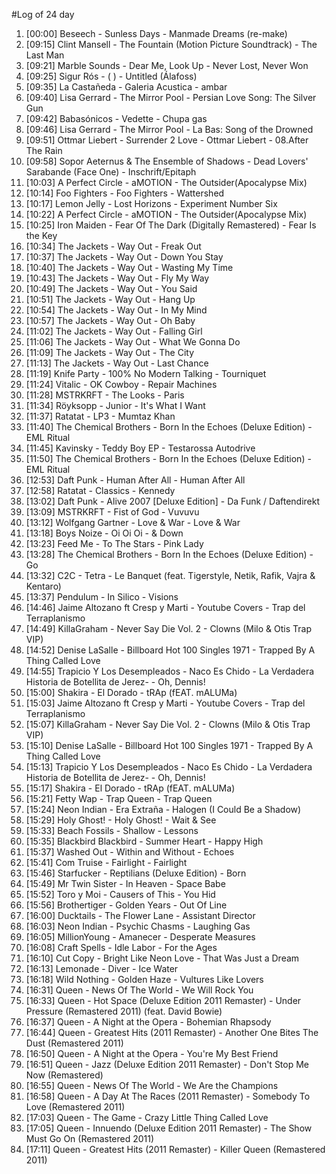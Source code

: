 #Log of 24 day

1. [00:00] Beseech - Sunless Days - Manmade Dreams (re-make)
1. [09:15] Clint Mansell - The Fountain (Motion Picture Soundtrack) - The Last Man
1. [09:21] Marble Sounds - Dear Me, Look Up - Never Lost, Never Won
1. [09:25] Sigur Rós - ( ) - Untitled (Álafoss)
1. [09:35] La Castañeda - Galeria Acustica - ambar
1. [09:40] Lisa Gerrard - The Mirror Pool - Persian Love Song: The Silver Gun
1. [09:42] Babasónicos - Vedette - Chupa gas
1. [09:46] Lisa Gerrard - The Mirror Pool - La Bas: Song of the Drowned
1. [09:51] Ottmar Liebert - Surrender 2 Love - Ottmar Liebert - 08.After The Rain
1. [09:58] Sopor Aeternus & The Ensemble of Shadows - Dead Lovers' Sarabande (Face One) - Inschrift/Epitaph
1. [10:03] A Perfect Circle - aMOTION - The Outsider(Apocalypse Mix)
1. [10:14] Foo Fighters - Foo Fighters - Wattershed
1. [10:17] Lemon Jelly - Lost Horizons - Experiment Number Six
1. [10:22] A Perfect Circle - aMOTION - The Outsider(Apocalypse Mix)
1. [10:25] Iron Maiden - Fear Of The Dark (Digitally Remastered) - Fear Is the Key
1. [10:34] The Jackets - Way Out - Freak Out
1. [10:37] The Jackets - Way Out - Down You Stay
1. [10:40] The Jackets - Way Out - Wasting My Time
1. [10:43] The Jackets - Way Out - Fly My Way
1. [10:49] The Jackets - Way Out - You Said
1. [10:51] The Jackets - Way Out - Hang Up
1. [10:54] The Jackets - Way Out - In My Mind
1. [10:57] The Jackets - Way Out - Oh Baby
1. [11:02] The Jackets - Way Out - Falling Girl
1. [11:06] The Jackets - Way Out - What We Gonna Do
1. [11:09] The Jackets - Way Out - The City
1. [11:13] The Jackets - Way Out - Last Chance
1. [11:19] Knife Party - 100% No Modern Talking - Tourniquet
1. [11:24] Vitalic - OK Cowboy - Repair Machines
1. [11:28] MSTRKRFT - The Looks - Paris
1. [11:34] Röyksopp - Junior - It's What I Want
1. [11:37] Ratatat - LP3 - Mumtaz Khan
1. [11:40] The Chemical Brothers - Born In the Echoes (Deluxe Edition) - EML Ritual
1. [11:45] Kavinsky - Teddy Boy EP - Testarossa Autodrive
1. [11:50] The Chemical Brothers - Born In the Echoes (Deluxe Edition) - EML Ritual
1. [12:53] Daft Punk - Human After All - Human After All
1. [12:58] Ratatat - Classics - Kennedy
1. [13:02] Daft Punk - Alive 2007 [Deluxe Edition] - Da Funk / Daftendirekt
1. [13:09] MSTRKRFT - Fist of God - Vuvuvu
1. [13:12] Wolfgang Gartner - Love & War - Love & War
1. [13:18] Boys Noize - Oi Oi Oi - & Down
1. [13:23] Feed Me - To The Stars - Pink Lady
1. [13:28] The Chemical Brothers - Born In the Echoes (Deluxe Edition) - Go
1. [13:32] C2C - Tetra - Le Banquet (feat. Tigerstyle, Netik, Rafik, Vajra & Kentaro)
1. [13:37] Pendulum - In Silico - Visions
1. [14:46] Jaime Altozano ft Cresp y Marti - Youtube Covers - Trap del Terraplanismo
1. [14:49] KillaGraham - Never Say Die Vol. 2 - Clowns (Milo & Otis Trap VIP)
1. [14:52] Denise LaSalle - Billboard Hot 100 Singles 1971 - Trapped By A Thing Called Love
1. [14:55] Trapicio Y Los Desempleados - Naco Es Chido - La Verdadera Historia de Botellita de Jerez- - Oh, Dennis!
1. [15:00] Shakira - El Dorado - tRAp (fEAT. mALUMa)
1. [15:03] Jaime Altozano ft Cresp y Marti - Youtube Covers - Trap del Terraplanismo
1. [15:07] KillaGraham - Never Say Die Vol. 2 - Clowns (Milo & Otis Trap VIP)
1. [15:10] Denise LaSalle - Billboard Hot 100 Singles 1971 - Trapped By A Thing Called Love
1. [15:13] Trapicio Y Los Desempleados - Naco Es Chido - La Verdadera Historia de Botellita de Jerez- - Oh, Dennis!
1. [15:17] Shakira - El Dorado - tRAp (fEAT. mALUMa)
1. [15:21] Fetty Wap - Trap Queen - Trap Queen
1. [15:24] Neon Indian - Era Extraña - Halogen (I Could Be a Shadow)
1. [15:29] Holy Ghost! - Holy Ghost! - Wait & See
1. [15:33] Beach Fossils - Shallow - Lessons
1. [15:35] Blackbird Blackbird - Summer Heart - Happy High
1. [15:37] Washed Out - Within and Without - Echoes
1. [15:41] Com Truise - Fairlight - Fairlight
1. [15:46] Starfucker - Reptilians (Deluxe Edition) - Born
1. [15:49] Mr Twin Sister - In Heaven - Space Babe
1. [15:52] Toro y Moi - Causers of This - You Hid
1. [15:56] Brothertiger - Golden Years - Out Of Line
1. [16:00] Ducktails - The Flower Lane - Assistant Director
1. [16:03] Neon Indian - Psychic Chasms - Laughing Gas
1. [16:05] MillionYoung - Amanecer - Desperate Measures
1. [16:08] Craft Spells - Idle Labor - For the Ages
1. [16:10] Cut Copy - Bright Like Neon Love - That Was Just a Dream
1. [16:13] Lemonade - Diver - Ice Water
1. [16:18] Wild Nothing - Golden Haze - Vultures Like Lovers
1. [16:31] Queen - News Of The World - We Will Rock You
1. [16:33] Queen - Hot Space (Deluxe Edition 2011 Remaster) - Under Pressure (Remastered 2011) (feat. David Bowie)
1. [16:37] Queen - A Night at the Opera - Bohemian Rhapsody
1. [16:44] Queen - Greatest Hits (2011 Remaster) - Another One Bites The Dust (Remastered 2011)
1. [16:50] Queen - A Night at the Opera - You're My Best Friend
1. [16:51] Queen - Jazz (Deluxe Edition 2011 Remaster) - Don't Stop Me Now (Remastered)
1. [16:55] Queen - News Of The World - We Are the Champions
1. [16:58] Queen - A Day At The Races (2011 Remaster) - Somebody To Love (Remastered 2011)
1. [17:03] Queen - The Game - Crazy Little Thing Called Love
1. [17:05] Queen - Innuendo (Deluxe Edition 2011 Remaster) - The Show Must Go On (Remastered 2011)
1. [17:11] Queen - Greatest Hits (2011 Remaster) - Killer Queen (Remastered 2011)
